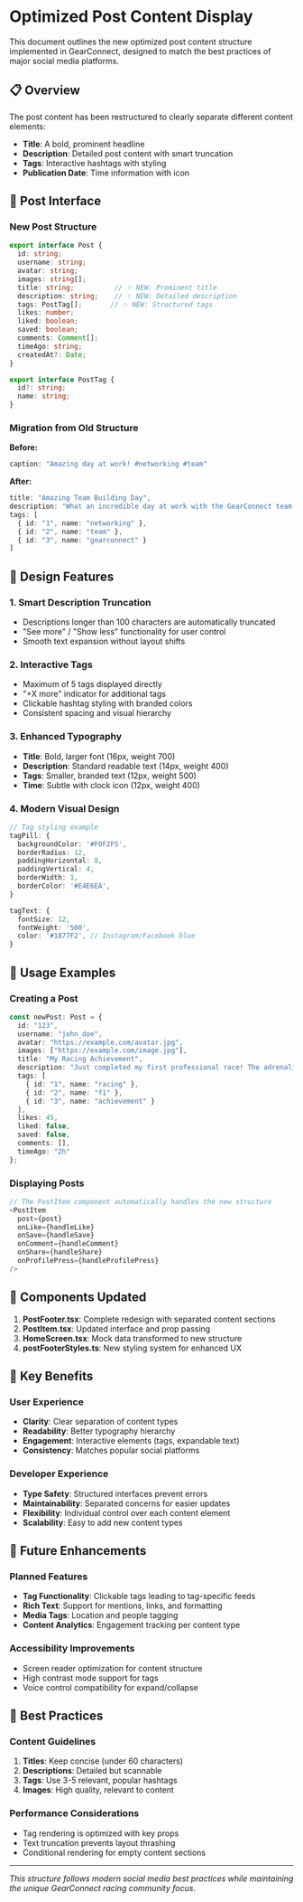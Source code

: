 # Optimized Post Content Display

This document outlines the new optimized post content structure implemented in GearConnect, designed to match the best practices of major social media platforms.

## 📋 Overview

The post content has been restructured to clearly separate different content elements:
- **Title**: A bold, prominent headline
- **Description**: Detailed post content with smart truncation
- **Tags**: Interactive hashtags with styling
- **Publication Date**: Time information with icon

## 🔧 Post Interface

### New Post Structure
```typescript
export interface Post {
  id: string;
  username: string;
  avatar: string;
  images: string[];
  title: string;          // ✨ NEW: Prominent title
  description: string;    // ✨ NEW: Detailed description 
  tags: PostTag[];       // ✨ NEW: Structured tags
  likes: number;
  liked: boolean;
  saved: boolean;
  comments: Comment[];
  timeAgo: string;
  createdAt?: Date;
}

export interface PostTag {
  id?: string;
  name: string;
}
```

### Migration from Old Structure
**Before:**
```typescript
caption: "Amazing day at work! #networking #team"
```

**After:**
```typescript
title: "Amazing Team Building Day",
description: "What an incredible day at work with the GearConnect team! We had such an amazing time collaborating and building stronger connections.",
tags: [
  { id: "1", name: "networking" },
  { id: "2", name: "team" },
  { id: "3", name: "gearconnect" }
]
```

## 🎨 Design Features

### 1. Smart Description Truncation
- Descriptions longer than 100 characters are automatically truncated
- "See more" / "Show less" functionality for user control
- Smooth text expansion without layout shifts

### 2. Interactive Tags
- Maximum of 5 tags displayed directly
- "+X more" indicator for additional tags
- Clickable hashtag styling with branded colors
- Consistent spacing and visual hierarchy

### 3. Enhanced Typography
- **Title**: Bold, larger font (16px, weight 700)
- **Description**: Standard readable text (14px, weight 400)
- **Tags**: Smaller, branded text (12px, weight 500)
- **Time**: Subtle with clock icon (12px, weight 400)

### 4. Modern Visual Design
```typescript
// Tag styling example
tagPill: {
  backgroundColor: '#F0F2F5',
  borderRadius: 12,
  paddingHorizontal: 8,
  paddingVertical: 4,
  borderWidth: 1,
  borderColor: '#E4E6EA',
}

tagText: {
  fontSize: 12,
  fontWeight: '500',
  color: '#1877F2', // Instagram/Facebook blue
}
```

## 📱 Usage Examples

### Creating a Post
```typescript
const newPost: Post = {
  id: "123",
  username: "john_doe",
  avatar: "https://example.com/avatar.jpg",
  images: ["https://example.com/image.jpg"],
  title: "My Racing Achievement",
  description: "Just completed my first professional race! The adrenaline was incredible and the team support was amazing. Looking forward to the next challenge.",
  tags: [
    { id: "1", name: "racing" },
    { id: "2", name: "f1" },
    { id: "3", name: "achievement" }
  ],
  likes: 45,
  liked: false,
  saved: false,
  comments: [],
  timeAgo: "2h"
};
```

### Displaying Posts
```typescript
// The PostItem component automatically handles the new structure
<PostItem
  post={post}
  onLike={handleLike}
  onSave={handleSave}
  onComment={handleComment}
  onShare={handleShare}
  onProfilePress={handleProfilePress}
/>
```

## 🔄 Components Updated

1. **PostFooter.tsx**: Complete redesign with separated content sections
2. **PostItem.tsx**: Updated interface and prop passing
3. **HomeScreen.tsx**: Mock data transformed to new structure
4. **postFooterStyles.ts**: New styling system for enhanced UX

## 🎯 Key Benefits

### User Experience
- **Clarity**: Clear separation of content types
- **Readability**: Better typography hierarchy
- **Engagement**: Interactive elements (tags, expandable text)
- **Consistency**: Matches popular social platforms

### Developer Experience
- **Type Safety**: Structured interfaces prevent errors
- **Maintainability**: Separated concerns for easier updates
- **Flexibility**: Individual control over each content element
- **Scalability**: Easy to add new content types

## 🚀 Future Enhancements

### Planned Features
- **Tag Functionality**: Clickable tags leading to tag-specific feeds
- **Rich Text**: Support for mentions, links, and formatting
- **Media Tags**: Location and people tagging
- **Content Analytics**: Engagement tracking per content type

### Accessibility Improvements
- Screen reader optimization for content structure
- High contrast mode support for tags
- Voice control compatibility for expand/collapse

## 📝 Best Practices

### Content Guidelines
1. **Titles**: Keep concise (under 60 characters)
2. **Descriptions**: Detailed but scannable
3. **Tags**: Use 3-5 relevant, popular hashtags
4. **Images**: High quality, relevant to content

### Performance Considerations
- Tag rendering is optimized with key props
- Text truncation prevents layout thrashing
- Conditional rendering for empty content sections

---

*This structure follows modern social media best practices while maintaining the unique GearConnect racing community focus.* 